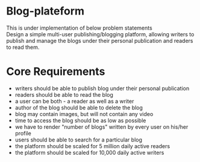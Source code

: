 # Blog-plateform
This is under  implementation of below problem statements<br>
Design a simple multi-user publishing/blogging platform, allowing writers to publish and manage the blogs under their personal publication and readers to read them.

# Core Requirements
* writers should be able to publish blog under their personal publication <br>
* readers should be able to read the blog <br>
* a user can be both - a reader as well as a writer <br>
* author of the blog should be able to delete the blog <br>
* blog may contain images, but will not contain any video<br>
* time to access the blog should be as low as possible<br>
* we have to render "number of blogs" written by every user on his/her profile<br>
* users should be able to search for a particular blog<br>
* the platform should be scaled for 5 million daily active readers<br>
* the platform should be scaled for 10,000 daily active writers<br>